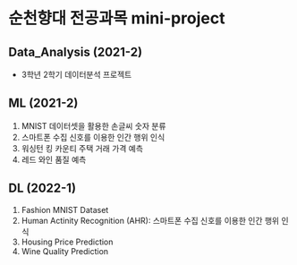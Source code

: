 # 순천향대 전공과목 mini-project

## Data_Analysis (2021-2)
- 3학년 2학기 데이터분석 프로젝트

## ML (2021-2)
01) MNIST 데이터셋을 활용한 손글씨 숫자 분류
02) 스마트폰 수집 신호를 이용한 인간 행위 인식
03) 워싱턴 킹 카운티 주택 거래 가격 예측
04) 레드 와인 품질 예측

## DL (2022-1)
01) Fashion MNIST Dataset
02) Human Actinity Recognition (AHR): 스마트폰 수집 신호를 이용한 인간 행위 인식
03) Housing Price Prediction
04) Wine Quality Prediction